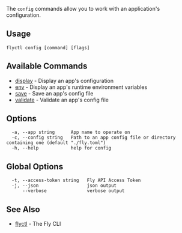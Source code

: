 The `config` commands allow you to work with an application's configuration.

## Usage

~~~
flyctl config [command] [flags]
~~~

## Available Commands
* [display](/docs/flyctl/config-display/)	 - Display an app's configuration
* [env](/docs/flyctl/config-env/)	 - Display an app's runtime environment variables
* [save](/docs/flyctl/config-save/)	 - Save an app's config file
* [validate](/docs/flyctl/config-validate/)	 - Validate an app's config file

## Options

~~~
  -a, --app string      App name to operate on
  -c, --config string   Path to an app config file or directory containing one (default "./fly.toml")
  -h, --help            help for config
~~~

## Global Options

~~~
  -t, --access-token string   Fly API Access Token
  -j, --json                  json output
      --verbose               verbose output
~~~

## See Also

* [flyctl](/docs/flyctl/help/)	 - The Fly CLI

